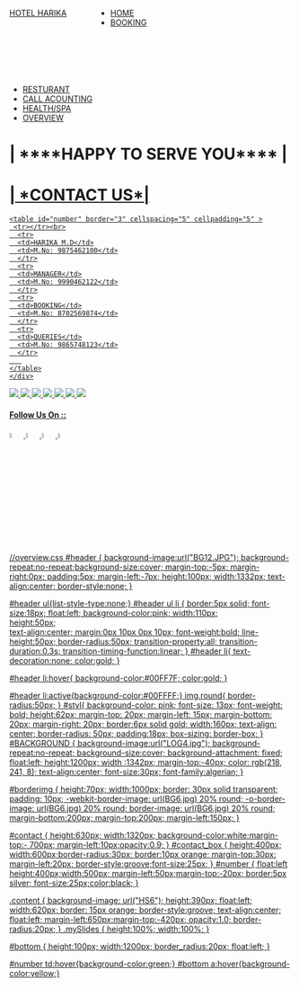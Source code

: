
<!doctype html>
<html>
<head>
<title>LOGIN PAGE</title>
<link href="overview.css" rel="stylesheet" type="text/css"/>

</head>
<body>

<div id="logo" style="height:150px;width:180px;float:left;"><a href="main.html">
<p id="styl">HOTEL HARIKA</p>
</div>

<div id="header">
<ul>
<li> <a href="main.html">HOME</a> </li>
<li> <a href="booking.html">BOOKING </a></li>
<li style="width:130px;"><a href="restaurant.html">RESTURANT</a> </li>
<li style="width:175px;"><a href="call_accounting.html"> CALL ACOUNTING </a></li>
<li style="width:170px;"><a href="health.html"> HEALTH/SPA </a></li>
<li style="width:130px;"><a href="overview.html">OVERVIEW </a></li>
</ul>
</div>

<div id= BACKGROUND>
 <h1 id="borderimg">| ****HAPPY TO SERVE YOU**** |</h1>

 <div id="contact">
    <div id="contact_box">
     <h1><u>| *CONTACT US*|</h1>

    <table id="number" border="3" cellspacing="5" cellpadding="5" >
     <tr></tr><br>
      <tr>
      <td>HARIKA M.D</td>
      <td>M.No: 9875462100</td>
      </tr>
      <tr>
      <td>MANAGER</td>
      <td>M.No: 9990462122</td>
      </tr>
      <tr>
      <td>BOOKING</td>
      <td>M.No: 8702569874</td>
      </tr>
      <tr>
      <td>QUERIES</td>
      <td>M.No: 9865748123</td>
      </tr>
       
    </table>
    </div>

   <div class="content">
   
  <img class="mySlides " src="over1.jpg" >
  <img class="mySlides " src="over2.jpg" >
  <img class="mySlides " src="over3.jpg" >
  <img class="mySlides " src="over4.jpg"  >
  <img class="mySlides " src="over5.jpg" >
  <img class="mySlides " src="pic17.jpg"  >
  <img class="mySlides " src="AC2.jpg"  >

   </div>
 <div id="bottom">
   <h4>Follow Us On :: <h4>
    <a href="#"><img src="fb.jpg" height="5%" width="5%"></a>
    <a href="#"><img src="google.jpg" height="5%" width="5%"></a>
    <a href="#"><img src="tw.jpg" height="5%" width="5%"></a>
   <a href="#"><img src="yoo.png" height="5%" width="5%"></a>
 </div>  

</div>

</div>
<script>

var myIndex = 0;
carousel();
   
function carousel()
 {
    var i;
    var x = document.getElementsByClassName("mySlides");
    for (i = 0; i < x.length; i++) {
       x[i].style.display = "none";  
    }
    myIndex++;
    if (myIndex > x.length) {myIndex = 1}    
    x[myIndex-1].style.display = "block";  
    setTimeout(carousel, 1000);    
  }

</script>


</body>
</html>


//overview.css
#header
{
   background-image:url("BG12.JPG"); background-repeat:no-repeat;background-size:cover;
  margin-top:-5px; margin-right:0px;  padding:5px;   margin-left:-7px;
  height:100px; width:1332px;
  text-align:center; border-style:none;
  }


#header ul{list-style-type:none;}
#header ul li
{
        border:5px solid; font-size:18px;
        float:left; background-color:pink;
        width:110px;     
        height:50px;   
        text-align:center;
        margin:0px 10px 0px 10px;
        font-weight:bold;
        line-height:50px;
        border-radius:50px;
        transition-property:all;
        transition-duration:0.3s;
        transition-timing-function:linear;
}
#header li{
        text-decoration:none;
        color:gold;
        }

#header li:hover{
                      background-color:#00FF7F;
                        color:gold;
                        }

#header li:active{background-color:#00FFFF;}
img.round{ border-radius:50px; }
#styl{
      background-color: pink; 
      font-size: 13px; font-weight: bold; 
      height:62px; margin-top: 20px; 
       margin-left: 15px;
       margin-bottom: 20px;
        margin-right: 20px;
         border:6px solid gold; 
        width:160px; text-align: center; 
        border-radius: 50px; 
        padding:18px; box-sizing: border-box;
    }
#BACKGROUND
{
    background-image:url("LOG4.jpg"); background-repeat:no-repeat;
  background-size:cover;
  background-attachment: fixed;
   float:left;
   height:1200px;
   width :1342px;
   margin-top:-40px;
    color: rgb(218, 241, 8);
   text-align:center;
font-size:30px; font-family:algerian;
}

#borderimg
{
    height:70px; width:1000px;
    border: 30px solid transparent;
     padding: 10px;
    -webkit-border-image: url(BG6.jpg) 20% round;
    -o-border-image: url(BG6.jpg) 20% round;
    border-image: url(BG6.jpg) 20% round;
    margin-bottom:200px;  margin-top:200px; 
    margin-left:150px;
}

#contact
{
    height:630px; width:1320px; background-color:white;margin-top:-    700px; margin-left:10px;opacity:0.9;
}
#contact_box
{
  height:400px; width:600px;border-radius:30px; 
   border:10px orange;   margin-top:30px; margin-left:20px;
   border-style:groove;font-size:25px;
}
#number
{   float:left
    height:400px;width:500px; margin-left:50px;margin-top:-20px;
   border:5px silver; font-size:25px;color:black;
}

.content
{
    background-image: url("HS6");
    height:390px;   float:left;
    width:620px;
    border: 15px orange;
    border-style:groove;
    text-align:center;
    float:left;
    margin-left:650px;margin-top:-420px;
    opacity:1.0;
    border-radius:20px;
 }
.mySlides
{
    height:100%;
    width:100%;
}
 
#bottom
{
   height:100px; width:1200px; border_radius:20px; float:left;
}

#number td:hover{background-color:green;}
#bottom a:hover{background-color:yellow;}

